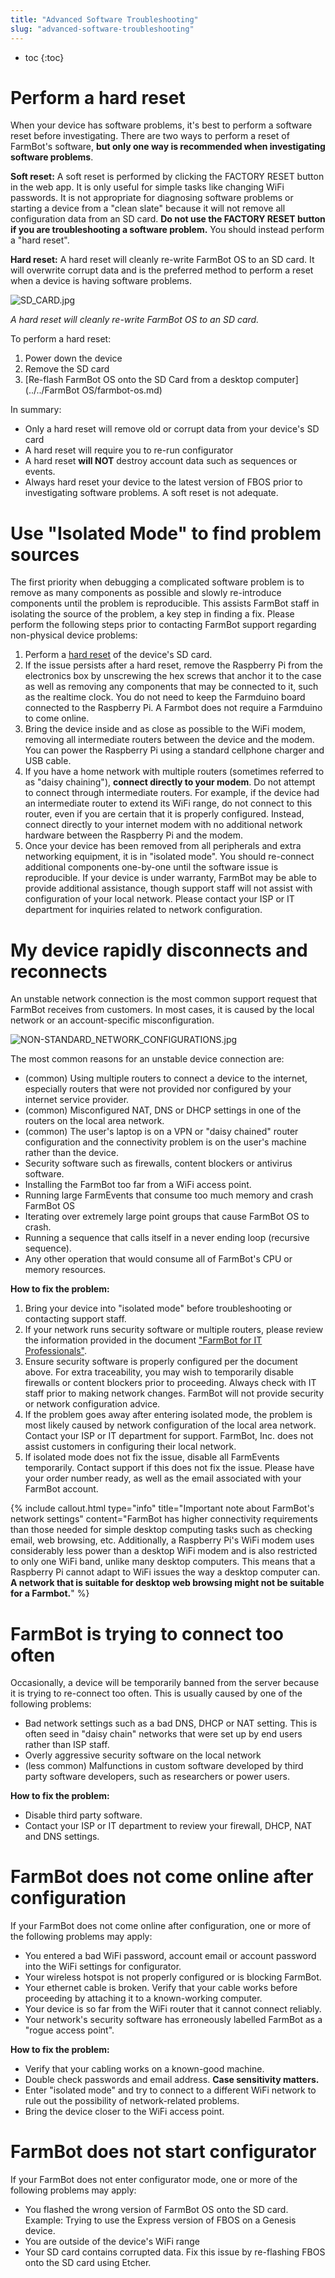 ```yaml
---
title: "Advanced Software Troubleshooting"
slug: "advanced-software-troubleshooting"
---
```


* toc
{:toc}

# Perform a hard reset

When your device has software problems, it's best to perform a software reset before investigating. There are two ways to perform a reset of FarmBot's software, **but only one way is recommended when investigating software problems**.

**Soft reset:** A soft reset is performed by clicking the <span class="fb-button fb-red">FACTORY RESET</span> button in the web app. It is only useful for simple tasks like changing WiFi passwords. It is not appropriate for diagnosing software problems or starting a device from a "clean slate" because it will not remove all configuration data from an SD card. **Do not use the FACTORY RESET button if you are troubleshooting a software problem.** You should instead perform a "hard reset".

**Hard reset:** A hard reset will cleanly re-write FarmBot OS to an SD card. It will overwrite corrupt data and is the preferred method to perform a reset when a device is having software problems.

![SD_CARD.jpg](SD_CARD.jpg)

_A hard reset will cleanly re-write FarmBot OS to an SD card._

To perform a hard reset:

1. Power down the device
2. Remove the SD card
3. [Re-flash FarmBot OS onto the SD Card from a desktop computer](../../FarmBot OS/farmbot-os.md)

In summary:

 * Only a hard reset will remove old or corrupt data from your device's SD card
 * A hard reset will require you to re-run configurator
 * A hard reset **will NOT** destroy account data such as sequences or events.
 * Always hard reset your device to the latest version of FBOS prior to investigating software problems. A soft reset is not adequate.

#  Use "Isolated Mode" to find problem sources

The first priority when debugging a complicated software problem is to remove as many components as possible and slowly re-introduce components until the problem is reproducible. This assists FarmBot staff in isolating the source of the problem, a key step in finding a fix. Please perform the following steps prior to contacting FarmBot support regarding non-physical device problems:

 1. Perform a [hard reset](#section-perform-a-hard-reset) of the device's SD card.
 2. If the issue persists after a hard reset, remove the Raspberry Pi from the electronics box by unscrewing the hex screws that anchor it to the case as well as removing any components that may be connected to it, such as the realtime clock. You do not need to keep the Farmduino board connected to the Raspberry Pi. A Farmbot does not require a Farmduino to come online.
 3. Bring the device inside and as close as possible to the WiFi modem, removing all intermediate routers between the device and the modem. You can power the Raspberry Pi using a standard cellphone charger and USB cable.
 4. If you have a home network with multiple routers (sometimes referred to as "daisy chaining"), **connect directly to your modem**. Do not attempt to connect through intermediate routers. For example, if the device had an intermediate router to extend its WiFi range, do not connect to this router, even if you are certain that it is properly configured. Instead, connect directly to your internet modem with no additional network hardware between the Raspberry Pi and the modem.
 5. Once your device has been removed from all peripherals and extra networking equipment, it is in "isolated mode". You should re-connect additional components one-by-one until the software issue is reproducible. If your device is under warranty, FarmBot may be able to provide additional assistance, though support staff will not assist with configuration of your local network. Please contact your ISP or IT department for inquiries related to network configuration.

# My device rapidly disconnects and reconnects

An unstable network connection is the most common support request that FarmBot receives from customers. In most cases, it is caused by the local network or an account-specific misconfiguration.



![NON-STANDARD_NETWORK_CONFIGURATIONS.jpg](NON-STANDARD_NETWORK_CONFIGURATIONS.jpg)

The most common reasons for an unstable device connection are:

 * (common) Using multiple routers to connect a device to the internet, especially routers that were not provided nor configured by your internet service provider.
 * (common) Misconfigured NAT, DNS or DHCP settings in one of the routers on the local area network.
 * (common) The user's laptop is on a VPN or "daisy chained" router configuration and the connectivity problem is on the user's machine rather than the device.
 * Security software such as firewalls, content blockers or antivirus software.
 * Installing the FarmBot too far from a WiFi access point.
 * Running large FarmEvents that consume too much memory and crash FarmBot OS
 * Iterating over extremely large point groups that cause FarmBot OS to crash.
 * Running a sequence that calls itself in a never ending loop (recursive sequence).
 * Any other operation that would consume all of FarmBot's CPU or memory resources.

**How to fix the problem:**

1. Bring your device into "isolated mode" before troubleshooting or contacting support staff.
2. If your network runs security software or multiple routers, please review the information provided in the document ["FarmBot for IT Professionals"](https://software.farm.bot/docs/for-it-security-professionals).
3. Ensure security software is properly configured per the document above. For extra traceability, you may wish to temporarily disable firewalls or content blockers prior to proceeding. Always check with IT staff prior to making network changes. FarmBot will not provide security or network configuration advice.
4. If the problem goes away after entering isolated mode, the problem is most likely caused by network configuration of the local area network. Contact your ISP or IT department for support. FarmBot, Inc. does not assist customers in configuring their local network.
5. If isolated mode does not fix the issue, disable all FarmEvents temporarily. Contact support if this does not fix the issue. Please have your order number ready, as well as the email associated with your FarmBot account.

{%
include callout.html
type="info"
title="Important note about FarmBot's network settings"
content="FarmBot has higher connectivity requirements than those needed for simple desktop computing tasks such as checking email, web browsing, etc. Additionally, a Raspberry Pi's WiFi modem uses considerably less power than a desktop WiFi modem and is also restricted to only one WiFi band, unlike many desktop computers. This means that a Raspberry Pi cannot adapt to WiFi issues the way a desktop computer can. **A network that is suitable for desktop web browsing might not be suitable for a Farmbot.**"
%}

# FarmBot is trying to connect too often

Occasionally, a device will be temporarily banned from the server because it is trying to re-connect too often. This is usually caused by one of the following problems:

 * Bad network settings such as a bad DNS, DHCP or NAT setting. This is often seed in "daisy chain" networks that were set up by end users rather than ISP staff.
 * Overly aggressive security software on the local network
 * (less common) Malfunctions in custom software developed by third party software developers, such as researchers or power users.

**How to fix the problem:**

 * Disable third party software.
 * Contact your ISP or IT department to review your firewall, DHCP, NAT and DNS settings.

# FarmBot does not come online after configuration

If your FarmBot does not come online after configuration, one or more of the following problems may apply:

 * You entered a bad WiFi password, account email or account password into the WiFi settings for configurator.
 * Your wireless hotspot is not properly configured or is blocking FarmBot.
 * Your ethernet cable is broken. Verify that your cable works before proceeding by attaching it to a known-working computer.
 * Your device is so far from the WiFi router that it cannot connect reliably.
 * Your network's security software has erroneously labelled FarmBot as a "rogue access point".

**How to fix the problem:**

 * Verify that your cabling works on a known-good machine.
 * Double check passwords and email address. **Case sensitivity matters.**
 * Enter "isolated mode" and try to connect to a different WiFi network to rule out the possibility of network-related problems.
 * Bring the device closer to the WiFi access point.

# FarmBot does not start configurator

If your FarmBot does not enter configurator mode, one or more of the following problems may apply:

 * You flashed the wrong version of FarmBot OS onto the SD card. Example: Trying to use the Express version of FBOS on a Genesis device.
 * You are outside of the device's WiFi range
 * Your SD card contains corrupted data. Fix this issue by re-flashing FBOS onto the SD card using Etcher.
